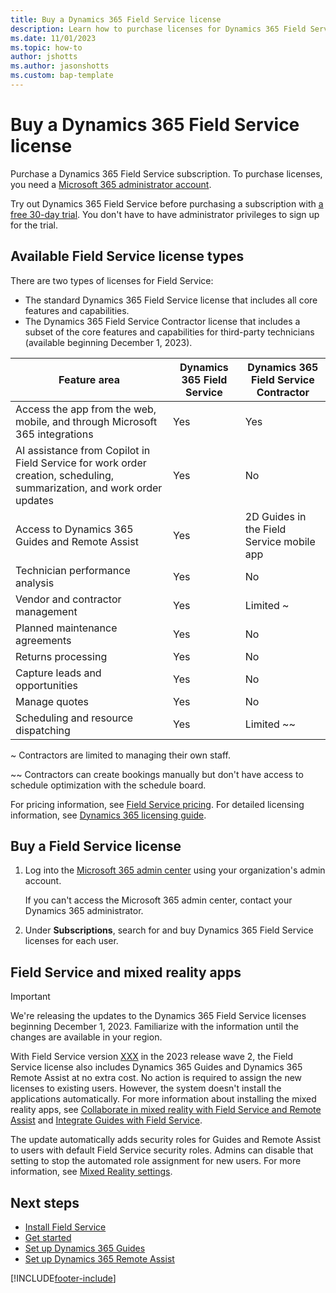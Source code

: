 ```yaml
---
title: Buy a Dynamics 365 Field Service license
description: Learn how to purchase licenses for Dynamics 365 Field Service.
ms.date: 11/01/2023
ms.topic: how-to
author: jshotts
ms.author: jasonshotts
ms.custom: bap-template
---
```


# Buy a Dynamics 365 Field Service license

Purchase a Dynamics 365 Field Service subscription. To purchase licenses, you need a [Microsoft 365 administrator account](https://www.microsoft.com/microsoft-365/business/office-365-administration).

Try out Dynamics 365 Field Service before purchasing a subscription with [a free 30-day trial](trial-signup.md). You don't have to have administrator privileges to sign up for the trial.

## Available Field Service license types

There are two types of licenses for Field Service:

- The standard Dynamics 365 Field Service license that includes all core features and capabilities.
- The Dynamics 365 Field Service Contractor license that includes a subset of the core features and capabilities for third-party technicians (available beginning December 1, 2023).

|Feature area |Dynamics 365 Field Service  |Dynamics 365 Field Service Contractor  |
|---------|---------|---------|
|Access the app from the web, mobile, and through Microsoft 365 integrations   |  Yes       | Yes        |
|AI assistance from Copilot in Field Service for work order creation, scheduling, summarization, and work order updates    |  Yes       |  No       |
|Access to Dynamics 365 Guides and Remote Assist    | Yes        | 2D Guides in the Field Service mobile app       |
|Technician performance analysis     | Yes        | No        |
|Vendor and contractor management   | Yes        | Limited ~        |
|Planned maintenance agreements    | Yes        | No        |
|Returns processing    | Yes        | No        |
|Capture leads and opportunities      | Yes        |  No       |
|Manage quotes    | Yes        | No        |
|Scheduling and resource dispatching    | Yes        | Limited ~~        |

~ Contractors are limited to managing their own staff.

~~ Contractors can create bookings manually but don't have access to schedule optimization with the schedule board.

For pricing information, see [Field Service pricing](https://dynamics.microsoft.com/field-service/pricing/). For detailed licensing information, see [Dynamics 365 licensing guide](https://go.microsoft.com/fwlink/?LinkId=2090495).

## Buy a Field Service license

1. Log into the [Microsoft 365 admin center](https://admin.microsoft.com/AdminPortal/Home) using your organization's admin account.

   If you can't access the Microsoft 365 admin center, contact your Dynamics 365 administrator.

1. Under **Subscriptions**, search for and buy Dynamics 365 Field Service licenses for each user.

## Field Service and mixed reality apps

> [!IMPORTANT]
> We're releasing the updates to the Dynamics 365 Field Service licenses beginning December 1, 2023. Familiarize with the information until the changes are available in your region.

With Field Service version [XXX](tbd.md) in the 2023 release wave 2, the Field Service license also includes Dynamics 365 Guides and Dynamics 365 Remote Assist at no extra cost. No action is required to assign the new licenses to existing users. However, the system doesn't install the applications automatically. For more information about installing the mixed reality apps, see [Collaborate in mixed reality with Field Service and Remote Assist](remote-assist-hololens.md) and [Integrate Guides with Field Service](mixed-reality-guides-integration.md).

The update automatically adds security roles for Guides and Remote Assist to users with default Field Service security roles. Admins can disable that setting to stop the automated role assignment for new users. For more information, see [Mixed Reality settings](configure-default-settings.md#mixed-reality-settings).

## Next steps

- [Install Field Service](install-field-service.md)
- [Get started](field-service-get-started.md)
- [Set up Dynamics 365 Guides](mixed-reality-guides-integration.md)
- [Set up Dynamics 365 Remote Assist](remote-assist-hololens.md)

[!INCLUDE[footer-include](../includes/footer-banner.md)]
